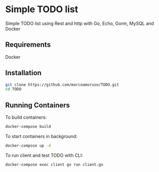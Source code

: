 # Simple TODO list

Simple TODO list using Rest and http with Go, Echo, Gorm, MySQL and Docker

## Requirements

Docker

## Installation


```bash
git clone https://github.com/marcoamoruso/TODO.git
cd TODO
```

## Running Containers

To build containers:
```bash
docker-compose build
```
To start containers in background:
```bash
docker-compose up -d
```
To run client and test TODO with CLI:
```bash
docker-compose exec client go run client.go
```
